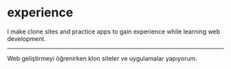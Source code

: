 # experience
I make clone sites and practice apps to gain experience while learning web development. <hr>
Web geliştirmeyi öğrenirken klon siteler ve uygulamalar yapıyorum.
